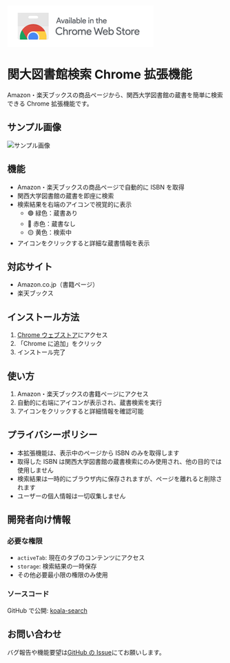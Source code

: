 [![Chrome ウェブストアからインストール](storeLogo.png)](https://chromewebstore.google.com/detail/%E9%96%A2%E5%A4%A7%E5%9B%B3%E6%9B%B8%E9%A4%A8%E6%A4%9C%E7%B4%A2/lachkpnbdncfhjpajficgejkpnkdiljp?hl=ja)

# 関大図書館検索 Chrome 拡張機能

Amazon・楽天ブックスの商品ページから、関西大学図書館の蔵書を簡単に検索できる Chrome 拡張機能です。

## サンプル画像

![サンプル画像](https://i.gyazo.com/38265da37e0def8c6961e8ebb9a428e8.gif)

## 機能

- Amazon・楽天ブックスの商品ページで自動的に ISBN を取得
- 関西大学図書館の蔵書を即座に検索
- 検索結果を右端のアイコンで視覚的に表示
  - 🟢 緑色：蔵書あり
  - 🔴 赤色：蔵書なし
  - 🟡 黄色：検索中
- アイコンをクリックすると詳細な蔵書情報を表示

## 対応サイト

- Amazon.co.jp（書籍ページ）
- 楽天ブックス

## インストール方法

1. [Chrome ウェブストア](https://chromewebstore.google.com/detail/%E9%96%A2%E5%A4%A7%E5%9B%B3%E6%9B%B8%E9%A4%A8%E6%A4%9C%E7%B4%A2/lachkpnbdncfhjpajficgejkpnkdiljp?hl=ja)にアクセス
2. 「Chrome に追加」をクリック
3. インストール完了

## 使い方

1. Amazon・楽天ブックスの書籍ページにアクセス
2. 自動的に右端にアイコンが表示され、蔵書検索を実行
3. アイコンをクリックすると詳細情報を確認可能

## プライバシーポリシー

- 本拡張機能は、表示中のページから ISBN のみを取得します
- 取得した ISBN は関西大学図書館の蔵書検索にのみ使用され、他の目的では使用しません
- 検索結果は一時的にブラウザ内に保存されますが、ページを離れると削除されます
- ユーザーの個人情報は一切収集しません

## 開発者向け情報

### 必要な権限

- `activeTab`: 現在のタブのコンテンツにアクセス
- `storage`: 検索結果の一時保存
- その他必要最小限の権限のみ使用

### ソースコード

GitHub で公開: [koala-search](https://github.com/inoue2002/koala-search)

## お問い合わせ

バグ報告や機能要望は[GitHub の Issue](https://github.com/inoue2002/koala-search/issues)にてお願いします。
